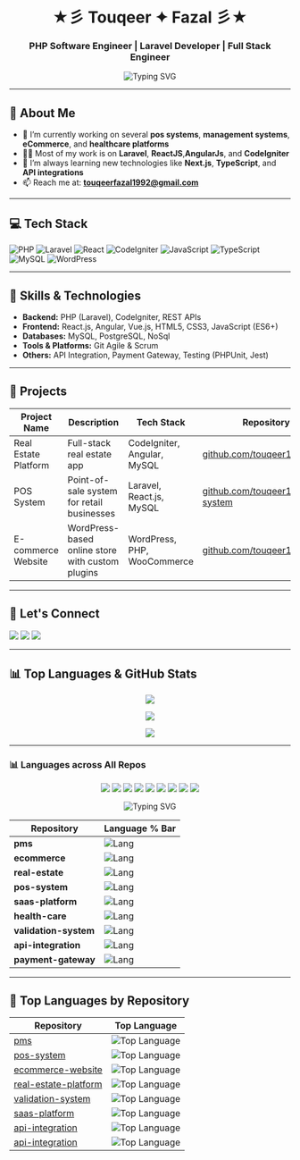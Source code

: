 

<h1 align="center">★彡 Touqeer ✦ Fazal 彡★</h1>
<h3 align="center">PHP Software Engineer | Laravel Developer | Full Stack Engineer</h3>

<p align="center">
  <img src="https://readme-typing-svg.demolab.com/?lines=Building+Scalable+Web+Apps;Laravel+%7C+React+%7C+CodeIgniter+%7C+API+Integration;Clean+Code+%7C+10%2B+Years+Experience&center=true&width=600&height=45&color=0A66C2&vCenter=true&pause=1000&size=22" alt="Typing SVG" />
</p>

---

## 🚀 About Me

- 🔭 I’m currently working on several **pos systems**, **management systems**, **eCommerce**, and **healthcare platforms**  
- 👨‍💻 Most of my work is on **Laravel**, **ReactJS**,**AngularJs**, and **CodeIgniter**  
- 🧠 I’m always learning new technologies like **Next.js**, **TypeScript**, and **API integrations**  
- 📫 Reach me at: **touqeerfazal1992@gmail.com**

---

## 💻 Tech Stack

![PHP](https://img.shields.io/badge/PHP-8892BF?style=flat&logo=php&logoColor=white)
![Laravel](https://img.shields.io/badge/Laravel-E74430?style=flat&logo=laravel&logoColor=white)
![React](https://img.shields.io/badge/React-61DAFB?style=flat&logo=react&logoColor=black)
![CodeIgniter](https://img.shields.io/badge/CodeIgniter-EF4223?style=flat&logo=codeigniter&logoColor=white)
![JavaScript](https://img.shields.io/badge/JavaScript-F7DF1E?style=flat&logo=javascript&logoColor=black)
![TypeScript](https://img.shields.io/badge/TypeScript-007ACC?style=flat&logo=typescript&logoColor=white)
![MySQL](https://img.shields.io/badge/MySQL-4479A1?style=flat&logo=mysql&logoColor=white)
![WordPress](https://img.shields.io/badge/WordPress-21759B?style=flat&logo=wordpress&logoColor=white)

---

## 🚀 Skills & Technologies

- **Backend:** PHP (Laravel), CodeIgniter, REST APIs  
- **Frontend:** React.js, Angular, Vue.js, HTML5, CSS3, JavaScript (ES6+)  
- **Databases:** MySQL, PostgreSQL, NoSql  
- **Tools & Platforms:** Git Agile & Scrum  
- **Others:** API Integration, Payment Gateway, Testing (PHPUnit, Jest)

---

## 💼 Projects

| Project Name          | Description                                  | Tech Stack                          | Repository Link                     |
|-----------------------|----------------------------------------------|-----------------------------------|-----------------------------------|
| Real Estate Platform  | Full-stack real estate app                    | CodeIgniter, Angular, MySQL       | [github.com/touqeer16/real-estate](https://github.com/touqeerfazal/real-estate)  |
| POS System           | Point-of-sale system for retail businesses   | Laravel, React.js, MySQL           | [github.com/touqeer16/pos-system](https://github.com/touqeerfazal/pos-system)    |
| E-commerce Website   | WordPress-based online store with custom plugins | WordPress, PHP, WooCommerce      | [github.com/touqeer16/ecommerce](https://github.com/touqeerfazal/ecommerce)      |

---


## 🔗 Let's Connect

<p align="left">
  <a href="mailto:touqeerfazal1992@gmail.com"><img src="https://img.shields.io/badge/Gmail-D14836?style=flat&logo=gmail&logoColor=white"/></a>
  <a href="https://linkedin.com/in/touqeerfazal" target="_blank"><img src="https://img.shields.io/badge/LinkedIn-0A66C2?style=flat&logo=linkedin&logoColor=white" /></a>
  <a href="https://github.com/touqeer16"><img src="https://img.shields.io/badge/GitHub-181717?style=flat&logo=github&logoColor=white" /></a>
</p>

---

## 📊 Top Languages & GitHub Stats

<!-- <p align="center" >
  <img src="https://github-readme-stats.vercel.app/api/top-langs/?username=touqeer16&layout=compact&theme=tokyonight" />
</p> -->

<p align="center">
  <img src="https://github-readme-stats.vercel.app/api/top-langs/?username=touqeer16&layout=pie&theme=tokyonight" />
</p>

<p align="center">
  <img src="https://github-profile-summary-cards.vercel.app/api/cards/repos-per-language?username=touqeer16&amp;theme=dracula" />
</p>


<p align="center">
  <img src="https://github-readme-stats.vercel.app/api?username=touqeer16&show_icons=true&theme=tokyonight&hide_title=false&hide_rank=false" />
</p>

---

### 📊 Languages across All Repos


<p align="center">
  <img src="https://img.shields.io/github/languages/top/touqeer16/pms?label=pms&style=for-the-badge" />
  <img src="https://img.shields.io/github/languages/top/touqeer16/ecommerce?label=ecommerce&style=for-the-badge" />
  <img src="https://img.shields.io/github/languages/top/touqeer16/real-estate?label=real-estate&style=for-the-badge" />
  <img src="https://img.shields.io/github/languages/top/touqeer16/pos-system?label=pos-system&style=for-the-badge" />
  <img src="https://img.shields.io/github/languages/top/touqeer16/saas-platform?label=saas-platform&style=for-the-badge" />
  <img src="https://img.shields.io/github/languages/top/touqeer16/health-care?label=health-care&style=for-the-badge" />
  <img src="https://img.shields.io/github/languages/top/touqeer16/validation-system?label=validation-system&style=for-the-badge" />
  <img src="https://img.shields.io/github/languages/top/touqeer16/api-integration?label=api-integration&style=for-the-badge" />
  <img src="https://img.shields.io/github/languages/top/touqeer16/payment-gateway?label=payment-gateway&style=for-the-badge" />
</p>


<p align="center">
  <img src="https://readme-typing-svg.demolab.com?font=Fira+Code&size=22&duration=3000&pause=1000&color=F7931E&center=true&vCenter=true&width=700&height=50&lines=📊+GitHub+Repositories+Language+Usage+Overview" alt="Typing SVG" />
</p>

| Repository | Language % Bar |
|------------|----------------|
| **pms** | ![Lang](https://github.com/touqeer16/pms/blob/main/languages.svg) |
| **ecommerce** | ![Lang](https://github.com/touqeer16/ecommerce/blob/main/languages.svg) |
| **real-estate** | ![Lang](https://github.com/touqeer16/real-estate/blob/main/languages.svg) |
| **pos-system** | ![Lang](https://github.com/touqeer16/pos-system/blob/main/languages.svg) |
| **saas-platform** | ![Lang](https://github.com/touqeer16/saas-platform/blob/main/languages.svg) |
| **health-care** | ![Lang](https://github.com/touqeer16/health-care/blob/main/languages.svg) |
| **validation-system** | ![Lang](https://github.com/touqeer16/validation-system/blob/main/languages.svg) |
| **api-integration** | ![Lang](https://github.com/touqeer16/api-integration/blob/main/languages.svg) |
| **payment-gateway** | ![Lang](https://github.com/touqeer16/payment-gateway/blob/main/languages.svg) |


---

## 🧠 Top Languages by Repository


| Repository        | Top Language |
|------------------|--------------|
| [pms](https://github.com/touqeer16/pms) | ![Top Language](https://img.shields.io/github/languages/top/touqeer16/pms) |
| [pos-system](https://github.com/touqeer16/pos-system)           | ![Top Language](https://img.shields.io/github/languages/top/touqeer16/pos-system) |
| [ecommerce-website](https://github.com/touqeer16/ecommerce-website) | ![Top Language](https://img.shields.io/github/languages/top/touqeer16/ecommerce-website) |
| [real-estate-platform](https://github.com/touqeer16/real-estate-platform) | ![Top Language](https://img.shields.io/github/languages/top/touqeer16/real-estate-platform) |
| [validation-system](https://github.com/touqeer16/validation-system) | ![Top Language](https://img.shields.io/github/languages/top/touqeer16/validation-system) |
| [saas-platform](https://github.com/touqeer16/saas-platform) | ![Top Language](https://img.shields.io/github/languages/top/touqeer16/saas-platform) |
| [api-integration](https://github.com/touqeer16/api-integration) | ![Top Language](https://img.shields.io/github/languages/top/touqeer16/api-integration) |
| [api-integration](https://github.com/touqeer16/management-system) | ![Top Language](https://img.shields.io/github/languages/top/touqeer16/management-system) |








